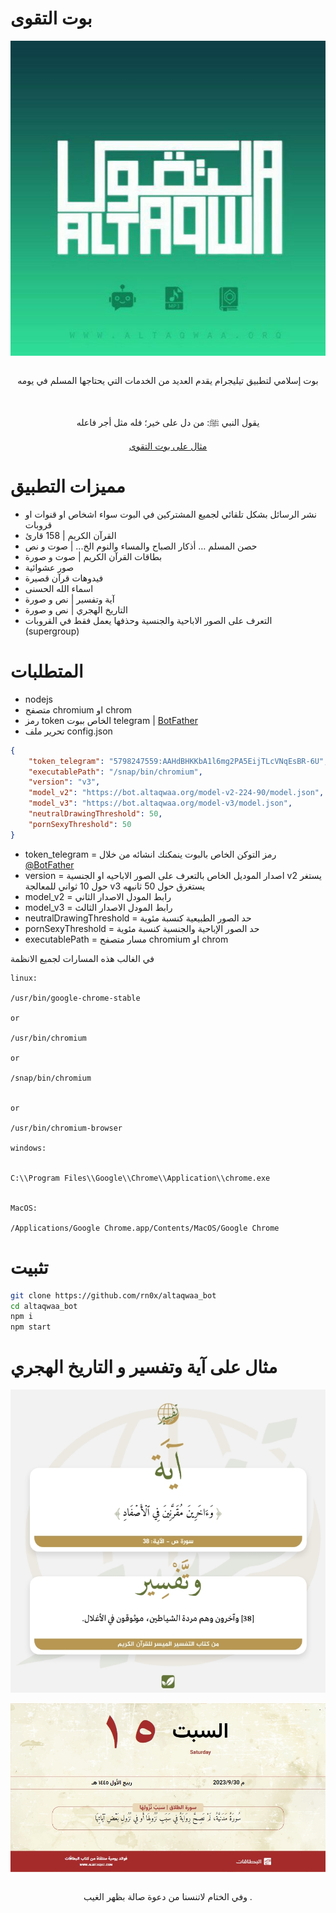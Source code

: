 # بوت التقوى

<div align="center">
  <img align="center" src="./logo.jpg">

  <br>
  <br>

  بوت إسلامي لتطبيق تيليجرام يقدم العديد من الخدمات التي يحتاجها المسلم في يومه 

  <br>

  يقول النبي ﷺ: من دل على خير؛ فله مثل أجر فاعله 

  [مثال على بوت التقوى](https://t.me/adhk2r_bot)

</div>


# مميزات التطبيق

- نشر الرسائل بشكل تلقائي لجميع المشتركين في البوت سواء اشخاص او قنوات او قروبات
- القرآن الكريم | 158 قارئ
- حصن المسلم … أذكار الصباح والمساء والنوم الخ... | صوت و نص
- بطاقات القرآن الكريم | صوت و صورة
- صور عشوائية
- فيدوهات قرآن قصيرة
- اسماء الله الحسنى
- آية وتفسير | نص و صورة
- التاريخ الهجري | نص و صورة
- التعرف على الصور الاباحية والجنسية وحذفها يعمل فقط في القروبات (supergroup)


# المتطلبات

- nodejs 
- متصفح chromium او chrom
- رمز token الخاص ببوت telegram | [BotFather](https://t.me/BotFather)
- تحرير ملف config.json 


```json
{
    "token_telegram": "5798247559:AAHdBHKKbA1l6mg2PA5EijTLcVNqEsBR-6U",
    "executablePath": "/snap/bin/chromium",
    "version": "v3",
    "model_v2": "https://bot.altaqwaa.org/model-v2-224-90/model.json",
    "model_v3": "https://bot.altaqwaa.org/model-v3/model.json",
    "neutralDrawingThreshold": 50,
    "pornSexyThreshold": 50
}
```


- token_telegram =  رمز التوكن الخاص بالبوت ينمكنك انشائه من خلال [@BotFather](https://t.me/BotFather)
- version = اصدار الموديل الخاص بالتعرف على الصور الاباحيه او الجنسية v2 يستغر حول 10 ثواني للمعالجة v3 يستغرق حول 50 ثانيهه
- model_v2 = رابط المودل الاصدار الثاني 
- model_v3 = رابط المودل الاصدار الثالث
- neutralDrawingThreshold =  حد الصور الطبيعية كنسبة مئوية
- pornSexyThreshold =  حد الصور الإباحية والجنسية كنسبة مئوية 
- executablePath = مسار متصفح chromium او chrom


في الغالب هذه المسارات لجميع الانظمة

```
linux:

/usr/bin/google-chrome-stable

or 

/usr/bin/chromium

or 

/snap/bin/chromium


or

/usr/bin/chromium-browser

windows:


C:\\Program Files\\Google\\Chrome\\Application\\chrome.exe


MacOS:

/Applications/Google Chrome.app/Contents/MacOS/Google Chrome
```

# تثبيت 

```bash
git clone https://github.com/rn0x/altaqwaa_bot
cd altaqwaa_bot
npm i
npm start
```


# مثال على آية وتفسير و التاريخ الهجري

<div align="center">

  <img align="center" src="./tafseerMouaser.jpeg">

  <br>
  <br>

  <img align="center" src="./Hijri.jpeg">

  <br>
  <br>

  وفي الختام لاتنسنا من دعوة صالة بظهر الغيب .
</div>
